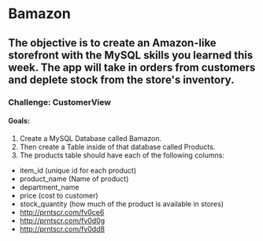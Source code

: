 # Bamazon
## The objective is to create an Amazon-like storefront with the MySQL skills you learned this week. The app will take in orders from customers and deplete stock from the store's inventory.

### Challenge: CustomerView
#### Goals:
1. Create a MySQL Database called Bamazon.
2. Then create a Table inside of that database called Products.
3. The products table should have each of the following columns:
* item_id (unique id for each product)
* product_name (Name of product)
* department_name
* price (cost to customer)
* stock_quantity (how much of the product is available in stores)
* http://prntscr.com/fv0ce6
* http://prntscr.com/fv0d0g
* http://prntscr.com/fv0dd8
